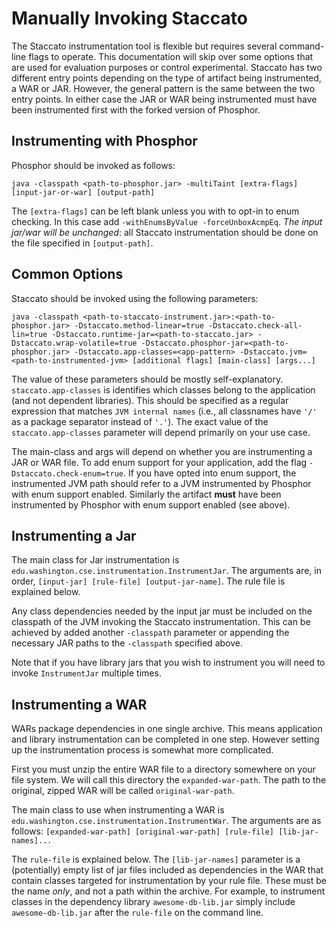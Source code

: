 # Manually Invoking Staccato

The Staccato instrumentation tool is flexible but requires several command-line flags to operate. This
documentation will skip over some options that are used for evaluation purposes or control experimental.
Staccato has two different entry points depending on the type of artifact being instrumented, a WAR or JAR.
However, the general pattern is the same between the two entry points. In either case the JAR or WAR being
instrumented must have been instrumented first with the forked version of Phosphor.

## Instrumenting with Phosphor

Phosphor should be invoked as follows:

`java -classpath <path-to-phosphor.jar> -multiTaint [extra-flags] [input-jar-or-war] [output-path]`

The `[extra-flags]` can be left blank unless you with to opt-in to enum checking.
In this case add `-withEnumsByValue -forceUnboxAcmpEq`.
*The input jar/war will be unchanged*: all Staccato instrumentation should be done
on the file specified in `[output-path]`.

## Common Options
Staccato should be invoked using the following parameters:

`java -classpath <path-to-staccato-instrument.jar>:<path-to-phosphor.jar> -Dstaccato.method-linear=true -Dstaccato.check-all-lin=true -Dstaccato.runtime-jar=<path-to-staccato.jar> -Dstaccato.wrap-volatile=true -Dstaccato.phosphor-jar=<path-to-phosphor.jar> -Dstaccato.app-classes=<app-pattern> -Dstaccato.jvm=<path-to-instrumented-jvm> [additional flags] [main-class] [args...]`

The value of these parameters should be mostly self-explanatory. `staccato.app-classes` is
identifies which classes belong to the application (and not dependent libraries).
This should be specified as a regular expression that matches `JVM internal names` (i.e., all classnames have
`'/'` as a package separator instead of `'.'`). The exact value of the `staccato.app-classes` parameter will
depend primarily on your use case.

The main-class and args will depend on whether you are instrumenting a JAR or WAR file. To add enum support
for your application, add the flag `-Dstaccato.check-enum=true`.
If you have opted into enum support, the instrumented JVM path should refer to
a JVM instrumented by Phosphor with enum support enabled. Similarly the artifact **must**
have been instrumented by Phosphor with enum support enabled (see above).

## Instrumenting a Jar

The main class for Jar instrumentation is `edu.washington.cse.instrumentation.InstrumentJar`. The arguments
are, in order, `[input-jar] [rule-file] [output-jar-name]`. The rule file is explained below.

Any class dependencies needed by the input jar must be included on the classpath of the JVM invoking the
Staccato instrumentation. This can be achieved by added another `-classpath` parameter or appending the
necessary JAR paths to the `-classpath` specified above.

Note that if you have library jars that you wish to instrument you will need to invoke `InstrumentJar` multiple
times.

## Instrumenting a WAR

WARs package dependencies in one single archive. This means application and library instrumentation can be
completed in one step. However setting up the instrumentation process is somewhat more complicated.

First you must unzip the entire WAR file to a directory somewhere on your file system. We will call this
directory the `expanded-war-path`. The path to the original, zipped WAR will be called `original-war-path`.

The main class to use when instrumenting a WAR is `edu.washington.cse.instrumentation.InstrumentWar`.
The arguments are as follows: `[expanded-war-path] [original-war-path] [rule-file] [lib-jar-names]...`

The `rule-file` is explained below. The `[lib-jar-names]` parameter is a (potentially) empty list of jar files
included as dependencies in the WAR that contain classes targeted for instrumentation by your rule file. These
must be the name *only*, and not a path within the archive. For example, to instrument classes in the dependency
library `awesome-db-lib.jar` simply include `awesome-db-lib.jar` after the `rule-file` on the command line.
